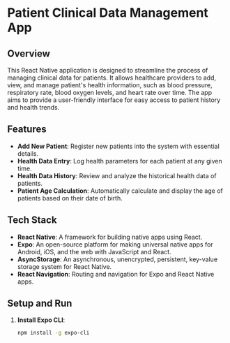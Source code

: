 # Patient Clinical Data Management App

## Overview

This React Native application is designed to streamline the process of managing clinical data for patients. It allows healthcare providers to add, view, and manage patient's health information, such as blood pressure, respiratory rate, blood oxygen levels, and heart rate over time. The app aims to provide a user-friendly interface for easy access to patient history and health trends.

## Features

- **Add New Patient**: Register new patients into the system with essential details.
- **Health Data Entry**: Log health parameters for each patient at any given time.
- **Health Data History**: Review and analyze the historical health data of patients.
- **Patient Age Calculation**: Automatically calculate and display the age of patients based on their date of birth.

## Tech Stack

- **React Native**: A framework for building native apps using React.
- **Expo**: An open-source platform for making universal native apps for Android, iOS, and the web with JavaScript and React.
- **AsyncStorage**: An asynchronous, unencrypted, persistent, key-value storage system for React Native.
- **React Navigation**: Routing and navigation for Expo and React Native apps.

## Setup and Run

1. **Install Expo CLI**:
   ```sh
   npm install -g expo-cli
